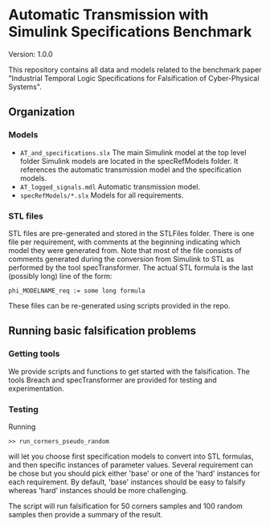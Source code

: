 # Automatic Transmission with Simulink Specifications Benchmark
Version: 1.0.0 

This repository contains all data and models related to the benchmark paper "Industrial Temporal Logic Specifications for Falsification of Cyber-Physical Systems".

## Organization 

### Models 

- `AT_and_specifications.slx` The main Simulink model at the top level folder 
Simulink models are located in the specRefModels folder. It references the automatic transmission model and the specification models.
- `AT_logged_signals.mdl` Automatic transmission model. 
- `specRefModels/*.slx` Models for all requirements. 

### STL files 

STL files are pre-generated and stored in the STLFiles folder. There is one file per requirement, with comments at the beginning indicating which model they were generated from. Note that most of the file consists of comments generated during the conversion from Simulink to STL as performed by the tool specTransformer. The actual STL formula is the last (possibly long) line  of the form: 

```
phi_MODELNAME_req := some long formula
```

These files can be re-generated using scripts provided in the repo. 

## Running basic falsification problems

### Getting tools 

We provide scripts and functions to get started with the falsification. The tools Breach and specTransformer are provided for testing and experimentation. 

### Testing

Running 
```
>> run_corners_pseudo_random 
```
will let you choose first specification models to convert into STL formulas, and then specific instances of parameter values. Several requirement can be chose but you should pick either 'base' or one of the 'hard' instances for each requirement. By default, 'base' instances should be easy to falsify whereas 'hard' instances should be more challenging. 

The script will run falsification for 50 corners samples and 100 random samples then provide a summary of the result. 





